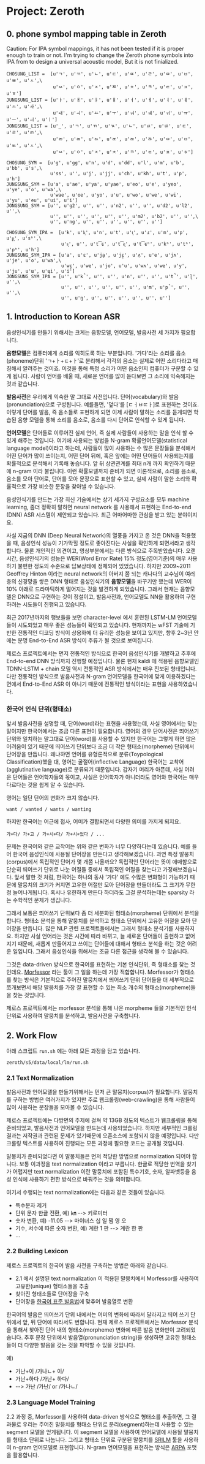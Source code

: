# Project: Zeroth


## 0. phone symbol mapping table in Zeroth
Caution: For IPA symbol mappings, it has not been tested if it is proper enough to train or not. I'm trying to change the Zeroth phone symbols into IPA from to design a universal acoustic model, But it is not finialized.

```
CHOSUNG_LIST =  [u'ㄱ', u'ㄲ', u'ㄴ', u'ㄷ', u'ㄸ', u'ㄹ', u'ㅁ', u'ㅂ', u'ㅃ', u'ㅅ',\
                 u'ㅆ', u'ㅇ', u'ㅈ', u'ㅉ', u'ㅊ', u'ㅋ', u'ㅌ', u'ㅍ', u'ㅎ']
JUNGSUNG_LIST = [u'ㅏ', u'ㅐ', u'ㅑ', u'ㅒ', u'ㅓ', u'ㅔ', u'ㅕ', u'ㅖ', u'ㅗ', u'ㅘ',\
                 u'ㅙ', u'ㅚ', u'ㅛ', u'ㅜ', u'ㅝ', u'ㅞ', u'ㅟ', u'ㅠ', u'ㅡ', u'ㅢ', u'ㅣ']
JONGSUNG_LIST = [u'_', u'ㄱ', u'ㄲ', u'ㄳ', u'ㄴ', u'ㄵ', u'ㄶ', u'ㄷ', u'ㄹ', u'ㄺ',\
                 u'ㄻ', u'ㄼ', u'ㄽ', u'ㄾ', u'ㄿ', u'ㅀ', u'ㅁ', u'ㅂ', u'ㅄ', u'ㅅ',\
                 u'ㅆ', u'ㅇ', u'ㅈ', u'ㅊ', u'ㅋ', u'ㅌ', u'ㅍ', u'ㅎ']

CHOSUNG_SYM =  [u'g', u'gg', u'n', u'd', u'dd', u'l', u'm', u'b', u'bb', u's',\
                u'ss', u'', u'j', u'jj', u'ch', u'kh', u't', u'p', u'h']
JUNGSUNG_SYM = [u'a', u'ae', u'ya', u'yae', u'eo', u'e', u'yeo', u'ye', u'o', u'wa',\
                u'wae', u'oe', u'yo', u'u', u'wo', u'we', u'wi', u'yu', u'eu', u'ui', u'i']
JONGSUNG_SYM = [u'', u'g2', u'', u'', u'n2', u'', u'', u'd2', u'l2', u'',\
                u'', u'', u'', u'', u'', u'', u'm2', u'b2', u'', u'',\
                u'', u'ng', u'', u'', u'', u'', u'', u'']

CHOSUNG_SYM_IPA =  [u'k', u'k͈', u'n', u't', u't͈', u'ɾ', u'm', u'p', u'p͈', u'sʰ',\
                    u's͈', u'', u't͡ɕ', u't͡ɕ͈', u't͡ɕʰ', u'kʰ', u'tʰ', u'pʰ', u'h']
JUNGSUNG_SYM_IPA = [u'a', u'ɛ', u'ja̠', u'jɛ̝', u'ʌ̹', u'e', u'jʌ', u'je', u'o', u'wa',\
                    u'wɛ̝', u'we', u'jo', u'u', u'wʌ', u'we', u'y', u'ju', u'ɯ', u'ɰi', u'i']
JONGSUNG_SYM_IPA = [u'', u'k̚', u'', u'', u'n', u'', u'', u't̚', u'ɭ', u'',\
                    u'', u'', u'', u'', u'', u'', u'm', u'p̚', u'', u'',\
                    u'', u'ŋ', u'', u'', u'', u'', u'', u'']
```


## 1. Introduction to Korean ASR
음성인식기를 만들기 위해서는 크게는 음향모델, 언어모델, 발음사전 세 가지가 필요합니다. 

**음향모델**은 컴퓨터에게 소리를 익히도록 하는 부분입니다. '가다'라는 소리를 음소(phoneme)단위 'ㄱ+ㅏ+ㄷ+ㅏ'로 분리해서 
각각의 음소는 실제로 어떤 소리다라고 매칭해서 알려주는 것이죠. 이것을 통해 특정 소리가 어떤 음소인지 컴퓨터가 
구분할 수 있게 됩니다. 사람이 언어를 배울 때, 새로운 언어를 많이 듣다보면 그 소리에 익숙해지는 것과 같습니다. 

**발음사전**은 우리에게 익숙한 말 그대로 사전입니다. 단어(vocabulary)와 발음(pronunciation)으로
구성됩니다. 예를들면, '덮다'를 [ㄷㅓㅂㄸㅏ]로 표현하는 것이죠. 이렇게 단어를 발음, 즉 음소들로 표현하게 되면
이제 사람이 말하는 소리를 듣게되면 학습된 음향 모델을 통해 
소리를 음소로, 음소를 다시 단어로 인식할 수 있게 됩니다.

**언어모델**은 단어들로 이루어진 실제 언어, 즉 실제 사람들이 사용하는 말을 인식 할 수 있게 해주는 것입니다.
여기에 사용되는 방법을 N-gram 확률언어모델(statistical language model)이라고 하는데, 사람들이 많이
사용하는 수 많은 문장들을 분석해서 어떤 단어가 많이 쓰이는지, 어떤 단어 뒤에, 혹은 앞에는 어떤 단어들이 사용되는지를 
확률적으로 분석해서 기록해 놓습니다. 앞 뒤 상관관계를 최대 n개 까지 확인하기 때문에 n-gram 이라 불립니다.
이런 확률모델까지 준비가 되면 이론적으로, 소리를 음소로, 음소를 모아 단어로, 단어를 모아 문장으로 표현할 수 있고,
실제 사람이 말한 소리와 확률적으로 가장 비슷한 문장을 찾아낼 수 있습니다. 

음성인식기를 만드는 가장 최신 기술에서는 상기 세가지 구성요소를 모두 machine learning,
좀더 정확히 말하면 neural network 를 사용해서 표현하는 End-to-end (DNN) ASR 시스템이 제안되고 있습니다.
최근 어마어마한 관심을 받고 있는 분야이지요. 

사실 지금의 DNN (Deep Neural Network)의 열풍을 가지고 온 것은 DNN을 적용했을 때, 음성인식 성능이 기가막힐 정도로 
좋아진다는 사실을 확인하게 되면서라고 생각합니다. 물론 개인적인 의견이고, 영상부분에서는 다른 방식으로 주목받았습니다. 
오랜 시간, 음성인식기의 성능은 WER(Word Error Rate) 15% 정도(영어기준)의 매우 사용하기 불편한 정도의 수준으로 답보상태에 정체되어 있었습니다. 
하지만 2009~2011 Geoffrey Hinton 이라는 neural network의 아버지 쯤 되는 캐나다의 교수님이 여러층의 신경망을 쌓은 
DNN 형태로 음성인식기의 **음향모델**을 바꾸기만 했는데 WER이 10% 아래로 드라마틱하게 떨어지는 것을 발견하게 되었습니다.
그래서 현재는 음향모델은 DNN으로 구현하는 것이 정설이고, 발음사전과, 언어모델도 NN을 활용하여 구현하려는 시도들이 진행되고 있습니다.

최근 2017년까지의 행보들을 보면 character-level 에서 훈련된 LSTM-LM 언어모델들이 시도되었고 매우 좋은 성능들이 확인되고 있습니다.
현재까지는 wFST 기술에 기반한 전통적인 디코딩 방식이 상용화에 더 유리한 성능을 보이고 있지만,
향후 2~3년 안에는 분명 End-to-End ASR 방식이 주류가 될 것으로 보여집니다.

제로스 프로젝트에서는 먼저 전통적인 방식으로 한국어 음성인식기를 개발하고 추후에 End-to-end DNN 방식까지 진행할 예정입니다.
물론 현재 kaldi 에 적용된 음향모델인 TDNN-LSTM + chain 모델 역시 전통적인 ASR 방식에서는 매우 진보된 형태입니다. 
다만 전통적인 방식으로 발음사전과 N-gram 언어모델을 한국어에 맞게 이용하겠다는 면에서 End-to-End ASR 이 아니기 때문에 
전통적인 방식이라는 표현을 사용하였습니다. 

### 한국어 인식 단위(형태소)
앞서 발음사전을 설명할 때, 단어(word)라는 표현을 사용했는데, 사실 영어에서는 맞는 말이지만 한국어에서는 조금
다른 표현이 필요합니다. 영어의 경우 단어사전은 띄어쓰기 단위와 일치하는 말그대로 단어(word)를 사용할 수 있지만 한국어는
그렇게 하면 많은 어려움이 있기 때문에 띄어쓰기 단위보다 조금 더 작은 형태소(morpheme) 단위에서 단어장을
만듭니다. 왜냐햐면 언어를 유형론적으로 분류(Toypological Classification)했을 대, 영어는 굴절어(inflective Language) 
한국어는 교착어(agglutinative language)로 분류되기 때문입니다. 갑자기 머리가 아픈데, 사실 어려운 단어들은
언어학자들의 몫이고, 사실은 언어학자가 아니더라도 영어와 한국어는 매우 다르다는 것을 쉽게 알 수 있습니다. 

영어는 일단 단어의 변화가 크지 않습니다.
```
want / wanted / wants / wanting 
```
하지만 한국어는 어근에 접사, 어미가 결합되면서 다양한 의미를 가지게 되지요.
``` 
가+다/ 가+고 / 가+시+다/ 가+시+었다 / ...
```
문제는 한국어와 같은 교착어는 위와 같은 변화가 너무 다양하다는데 있습니다. 예를 들어 한국어 음성인식에
사용될 단어장을 만든다고 생각해보겠습니다. 과연 특정 말뭉치(corpus)에서 독립적인 단어가 몇 개쯤 나올까요?
독립적인 단어라는 뜻이 애매함으로 단순히 띄어쓰기 단위로 나눈 어절들 중에서 독립적인 어절을 찾는다고
가정해보겠습니다. 앞서 말한 것 처럼, 한국어는 하나의 동사 '가다' 에도 수많은 변화형이 가능하기 때문에 
말뭉치의 크기가 커지면 고유한 어절만 모아 단어장을 만들더라도 그 크기가 무한정 늘어나게됩니다.
혹시나 유한하게 만든다 하더라도 그걸 분석하는데는 sparsity 라는 수학적인 문제가 생깁니다. 

그래서 보통은 띄어쓰기 단위보다 좀 더 세분화된 형태소(morpheme) 단위에서 분석을 합니다. 
형태소 분석을 통해 말뭉치를 분석하고 형태소 단위에서 고유한 어절을 모아 단어장을 만듭니다.
많은 NLP 관련 프로젝트들에서는 그래서 형태소 분석기를 사용하지요. 하지만 사실 언어라는 것은 시간에 따라
바뀌고, 늘 새로운 단어들이 출현하고 없어지기 때문에, 새롭게 만들어지고 쓰이는 단어들에 대해서 형태소 분석을 
하는 것은 어려운 일입니다. 그래서 음성인식을 위해서는 조금 다른 접근을 생각해 볼 수 있습니다.

그것은 data-driven 방식으로 한국어를 표현하는 기본 인식단위, 즉 형태소를 찾는 것인데요. 
[Morfessor](https://github.com/aalto-speech/morfessor) 라는 툴이 그 일을 하는데 가장 적합합니다.
Morfessor가 형태소를 찾는 방식은 기본적으로 주어진 말뭉치에서 띄어쓰기 단위 단어들을 더 세부적으로 쪼개보면서 
해당 말뭉치를 가장 잘 표현할 수 있는 최소 개수의 형태소(morpheme)들을 찾는 것입니다. 

제로스 프로젝트에서는 morfessor 분석을 통해 나온 morpheme 들을 기본적인 인식 단위로 사용하여
말뭉치를 분석하고, 발음사전을 구축합니다.


## 2. Work Flow
아래 스크립트 `run.sh` 에는 아래 모든 과정을 담고 있습니다.
```
zeroth/s5/data/local/lm/run.sh
```

### 2.1 Text Normalization
발음사전과 언어모델을 만들기위해서는 먼저 큰 말뭉치(corpus)가 필요합니다. 
말뭉치를 구하는 방법은 여러가지가 있지만 주로 웹크롤링(web-crawling)을 통해 사람들이 많이 사용하는
문장들을 모아볼 수 있습니다. 

제로스 프로젝트에는 다방면의 주제에 걸쳐 약 13GB 정도의 텍스트가 웹크롤링을 통해 준비되었고,
발음사전과 언어모델을 만드는데 사용되었습니다. 하지만 세부적인 크롤링 결과는 저작권과 관련된 문제가 있기때문에
오픈소스에 포함되지 않을 예정입니다. 다만 크롤링 텍스트를 사용하여 진행되는 모든 과정에 필요한 코드는 공개될 것입니다.

말뭉치가 준비되었다면 이 말뭉치들은 먼저 적당한 방법으로 normalization 되어야 합니다. 
보통 이과정을 text normalization 이라고 부릅니다. 
한글로 적당한 번역을 찾기가 어렵지만 text normalization 이란 
말뭉치에 포함된 특수기호, 숫자, 알파벳등을 음성 인식에 사용하기 편한 방식으로 바꿔주는 것을 의미합니다.

여기서 수행되는 text normalization에는 다음과 같은 것들이 있습니다.
- 특수문자 제거
- 단위 문자 한글 전환, 예) ㎞ -->  키로미터
- 숫자 변환, 예) -11.05 --> 마이너스 십 일 쩜 영 오 
- 기수, 서수에 따른 숫자 변환, 예) 계란 1 판  --> 계란 한 판
- ... 

### 2.2 Building Lexicon 
제로스 프로젝트의 한국어 발음 사전을 구축하는 방법은 아래와 같습니다.

- 2.1 에서 설명된 text normalization 이 적용된 말뭉치에서 Morfessor를 사용하여 고유한(unique) 형태소들을 추출
- 찾아진 형태소들로 단어장을 구축
- 단어장을 [한국어 표준 발음법](https://www.korean.go.kr/front/page/pageView.do?page_id=P000097&mn_id=95)에 맞추어 발음열로 변환

한국어의 발음은 띄어쓰기 단위 내에서는 어미의 변화에 따라서 달라지고 띄어 쓰기 단위에서 앞, 뒤 단어에 따라서도 변합니다. 
현재 제로스 프로젝트에서는 Morfessor 분석을 통해서 찾아진 단어 내의 형태소(morpheme) 변화에 따른 발음 변화만이 고려되었습니다.
추후 문장 단위에서 발음열(pronunciation string)을 생성하면 고유한 형태소들이 더 다양한 발음을 갖는 것을 파악할 수 있을 것입니다.

예) 
- 가난+이     /가나ㄴ+ 이/
- 가난+하다   /가난+ 하다/
- --> 가난 /가난/ or /가나ㄴ/ 


### 2.3 Language Model Training
2.2 과정 중,  Morfessor를 사용하여 data-driven 방식으로 형태소를 추출하면, 그 결과물로 우리는 주어진 말뭉치를 형태소 단위로
분리(segment)하는데 사용할 수 있는 segment 모델을 얻게됩니다. 이 segment 모델을 사용하여 언어모델에 사용될 말뭉치를 
형태소 단위로 나눕니다. 그리고 형태소 단위로 구분된 말뭉치를 [SRILM](http://www.speech.sri.com/projects/srilm/) 툴을 
사용하여 n-gram 언어모델로 표현합니다. N-gram 언어모델을 표현하는 방식은 [ARPA](http://www.speech.sri.com/projects/srilm/manpages/ngram-format.5.html) 포맷을 활용합니다.

